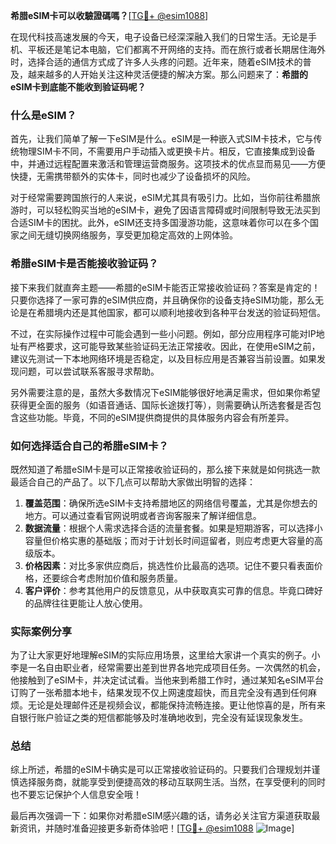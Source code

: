 **希腊eSIM卡可以收驗證碼嗎？**[[TG💪+ @esim1088](https://t.me/s/esim1088)]

在现代科技高速发展的今天，电子设备已经深深融入我们的日常生活。无论是手机、平板还是笔记本电脑，它们都离不开网络的支持。而在旅行或者长期居住海外时，选择合适的通信方式成了许多人头疼的问题。近年来，随着eSIM技术的普及，越来越多的人开始关注这种灵活便捷的解决方案。那么问题来了：**希腊的eSIM卡到底能不能收到验证码呢？**

### 什么是eSIM？

首先，让我们简单了解一下eSIM是什么。eSIM是一种嵌入式SIM卡技术，它与传统物理SIM卡不同，不需要用户手动插入或更换卡片。相反，它直接集成到设备中，并通过远程配置来激活和管理运营商服务。这项技术的优点显而易见——方便快捷，无需携带额外的实体卡，同时也减少了设备损坏的风险。

对于经常需要跨国旅行的人来说，eSIM尤其具有吸引力。比如，当你前往希腊旅游时，可以轻松购买当地的eSIM卡，避免了因语言障碍或时间限制导致无法买到合适SIM卡的困扰。此外，eSIM还支持多国漫游功能，这意味着你可以在多个国家之间无缝切换网络服务，享受更加稳定高效的上网体验。

### 希腊eSIM卡是否能接收验证码？

接下来我们就直奔主题——希腊的eSIM卡能否正常接收验证码？答案是肯定的！只要你选择了一家可靠的eSIM供应商，并且确保你的设备支持eSIM功能，那么无论是在希腊境内还是其他国家，都可以顺利地接收到各种平台发送的验证码短信。

不过，在实际操作过程中可能会遇到一些小问题。例如，部分应用程序可能对IP地址有严格要求，这可能导致某些验证码无法正常接收。因此，在使用eSIM之前，建议先测试一下本地网络环境是否稳定，以及目标应用是否兼容当前设置。如果发现问题，可以尝试联系客服寻求帮助。

另外需要注意的是，虽然大多数情况下eSIM能够很好地满足需求，但如果你希望获得更全面的服务（如语音通话、国际长途拨打等），则需要确认所选套餐是否包含这些功能。毕竟，不同的eSIM提供商提供的具体服务内容会有所差异。

### 如何选择适合自己的希腊eSIM卡？

既然知道了希腊eSIM卡是可以正常接收验证码的，那么接下来就是如何挑选一款最适合自己的产品了。以下几点可以帮助大家做出明智的选择：

1. **覆盖范围**：确保所选eSIM卡支持希腊地区的网络信号覆盖，尤其是你想去的地方。可以通过查看官网说明或者咨询客服来了解详细信息。
2. **数据流量**：根据个人需求选择合适的流量套餐。如果是短期游客，可以选择小容量但价格实惠的基础版；而对于计划长时间逗留者，则应考虑更大容量的高级版本。
3. **价格因素**：对比多家供应商后，挑选性价比最高的选项。记住不要只看表面价格，还要综合考虑附加价值和服务质量。
4. **客户评价**：参考其他用户的反馈意见，从中获取真实可靠的信息。毕竟口碑好的品牌往往更能让人放心使用。

### 实际案例分享

为了让大家更好地理解eSIM的实际应用场景，这里给大家讲一个真实的例子。小李是一名自由职业者，经常需要出差到世界各地完成项目任务。一次偶然的机会，他接触到了eSIM卡，并决定试试看。当他来到希腊工作时，通过某知名eSIM平台订购了一张希腊本地卡，结果发现不仅上网速度超快，而且完全没有遇到任何麻烦。无论是处理邮件还是视频会议，都能保持流畅连接。更让他惊喜的是，所有来自银行账户验证之类的短信都能够及时准确地收到，完全没有延误现象发生。

### 总结

综上所述，希腊的eSIM卡确实是可以正常接收验证码的。只要我们合理规划并谨慎选择服务商，就能享受到便捷高效的移动互联网生活。当然，在享受便利的同时也不要忘记保护个人信息安全哦！

最后再次强调一下：如果你对希腊eSIM感兴趣的话，请务必关注官方渠道获取最新资讯，并随时准备迎接更多新奇体验吧！[[TG💪+ @esim1088](https://t.me/s/esim1088) ![Image](https://i.postimg.cc/4NQfJmqS/Snipaste-2025-05-13-00-14-12.png)]